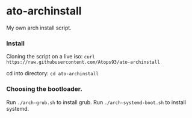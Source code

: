 # ato-archinstall
My own arch install script.

### Install
Cloning the script on a live iso: `curl https://raw.githubusercontent.com/Atops93/ato-archinstall`

cd into directory:
`cd ato-archinstall`

### Choosing the bootloader.
Run `./arch-grub.sh` to install grub.
Run `./arch-systemd-boot.sh` to install systemd.